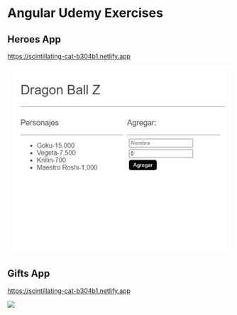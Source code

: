 # Angular Udemy Exercises 

## Heroes App

https://scintillating-cat-b304b1.netlify.app


<img src="./ex3/ex3/src/images/Heroes-App.JPG" width="750"/>

## Gifts App

https://scintillating-cat-b304b1.netlify.app


<img src="./giftsApp/src/images/
gifts-app.JPG" width="750"/>
